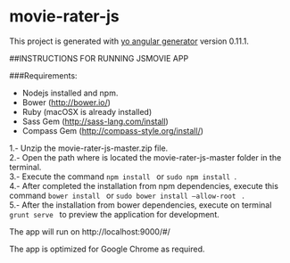 # movie-rater-js

This project is generated with [yo angular generator](https://github.com/yeoman/generator-angular)
version 0.11.1.

##INSTRUCTIONS FOR RUNNING JSMOVIE APP

###Requirements:

* Nodejs installed and npm.
* Bower (http://bower.io/)
* Ruby (macOSX is already installed)
* Sass Gem (http://sass-lang.com/install)
* Compass Gem (http://compass-style.org/install/)

1.- Unzip the movie-rater-js-master.zip file. <br>
2.- Open the path where is located the movie-rater-js-master folder in the terminal. <br>
3.- Execute the command  `npm install ` or  `sudo npm install `. <br>
4.- After completed the installation from npm dependencies, execute this command  `bower install ` or  `sudo bower install —allow-root ` . <br>
5.- After the installation from bower dependencies, execute on terminal  `grunt serve ` to preview the 
application for development. <br>

The app will run on http://localhost:9000/#/  <br>

The app is optimized for Google Chrome as required. <br>
